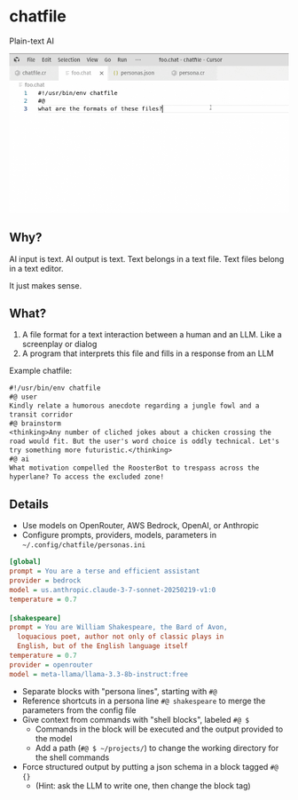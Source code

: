 # chatfile

Plain-text AI

![demo](./demo.gif)

## Why?

AI input is text. AI output is text. Text belongs in a text file. Text files belong in a text editor.

It just makes sense.

## What?

1) A file format for a text interaction between a human and an LLM. Like a screenplay or dialog
2) A program that interprets this file and fills in a response from an LLM

Example chatfile:
```
#!/usr/bin/env chatfile
#@ user
Kindly relate a humorous anecdote regarding a jungle fowl and a transit corridor
#@ brainstorm
<thinking>Any number of cliched jokes about a chicken crossing the road would fit. But the user's word choice is oddly technical. Let's try something more futuristic.</thinking>
#@ ai
What motivation compelled the RoosterBot to trespass across the hyperlane? To access the excluded zone!
```

## Details

- Use models on OpenRouter, AWS Bedrock, OpenAI, or Anthropic
- Configure prompts, providers, models, parameters in `~/.config/chatfile/personas.ini` 
```ini
[global]
prompt = You are a terse and efficient assistant
provider = bedrock
model = us.anthropic.claude-3-7-sonnet-20250219-v1:0
temperature = 0.7

[shakespeare]
prompt = You are William Shakespeare, the Bard of Avon,
  loquacious poet, author not only of classic plays in
  English, but of the English language itself
temperature = 0.7
provider = openrouter
model = meta-llama/llama-3.3-8b-instruct:free
```
- Separate blocks with "persona lines", starting with `#@`
- Reference shortcuts in a persona line `#@ shakespeare` to merge the parameters from the config file
- Give context from commands with "shell blocks", labeled `#@ $`
  - Commands in the block will be executed and the output provided to the model
  - Add a path (`#@ $ ~/projects/`) to change the working directory for the shell commands
- Force structured output by putting a json schema in a block tagged `#@ {}`
  - (Hint: ask the LLM to write one, then change the block tag)
